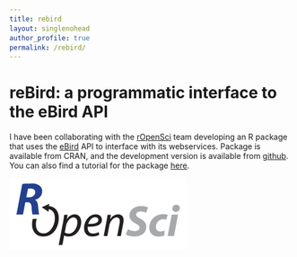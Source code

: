 ```yaml
---
title: rebird
layout: singlenohead
author_profile: true
permalink: /rebird/
---
```


# reBird: a programmatic interface to the eBird API

I have been collaborating with the [rOpenSci](https://ropensci.org/) team developing an R package that uses the [eBird](http://ebird.org/content/ebird/) API to interface with its webservices. Package is available from CRAN, and the development version is available from [github](https://github.com/ropensci/rebird). You can also find a tutorial for the package [here](https://ropensci.org/tutorials/rebird_tutorial.html).

[![](/images/ropensci.png)](https://ropensci.org/)